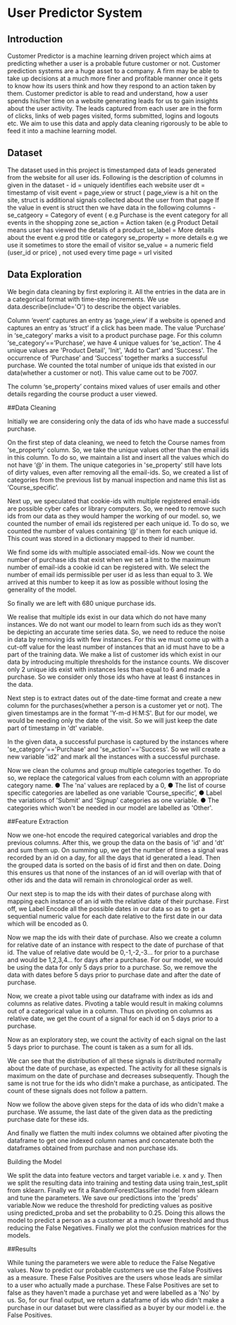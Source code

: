 # User Predictor System


## Introduction

Customer Predictor is a machine learning driven project which aims at predicting whether a user is a probable future customer or not. Customer prediction systems are a huge asset to a company. A firm may be able to take up decisions at a much more finer and profitable manner once it gets to know how its users think and how they respond to an action taken by them.
Customer predictor is able to read and understand, how a user spends his/her time on a website generating leads for us to gain insights about the user activity. The leads captured from each user are in the form of clicks, links of web pages visited, forms submitted,  logins and logouts etc. We aim to use this data and apply data cleaning rigorously to be able to feed it into a machine learning model.



## Dataset

The dataset used in this project is timestamped data of leads generated from the website for all user ids. 
Following is the description of columns in given in the dataset - 
id = uniquely identifies each website user
dt = timestamp of visit
event = page_view  or struct  ( page_view is a hit on the site, struct is additional signals collected about the user from that page
If the value in event is struct then we have data in the following columns - 
se_catgeory = Category of event ( e.g Purchase is the event category for all events in the shopping zone
se_action  = Action taken (e.g Product Detail  means user has viewed the details of a product 
se_label = More details about the event  e.g prod title or category
se_property = more details e.g we use it sometimes to store the email of visitor
se_value = a numeric field  (user_id or price) , not used every time 
page = url visited





## Data Exploration

We begin data cleaning by first exploring it. All the entries in the data are in a categorical format with time-step increments. 
We use data.describe(include='O') to describe the object variables.

Column ‘event’ captures an entry as ‘page_view’ if a website is opened and captures an entry as ‘struct’ if a click has been made.
The value ‘Purchase’ in ‘se_category’ marks a visit to a product purchase page.
For this column ‘se_category’==’Purchase’, we have 4 unique values for ‘se_action’.
The 4 unique values are 'Product Detail', 'Init', 'Add to Cart' and 'Success'.
The occurrence of ‘Purchase’ and ‘Success’ together marks a successful purchase.
We counted the total number of unique ids that existed in our data(whether a customer or not). This value came out to be 7007.

The column ‘se_property’ contains mixed values of user emails and other details regarding the course product a user viewed.






##Data Cleaning

Initially we are considering only the data of ids who have made a successful purchase.

On the first step of data cleaning, we need to fetch the Course names from ‘se_property’ column. So, we take the unique values other than the email ids in this column.
To do so, we maintain a list and insert all the values which do not have ‘@’ in them.
The unique categories in 'se_property' still have lots of dirty values, even after removing all the email-ids. So, we created a list of categories from the previous list by manual inspection and name this list as ‘Course_specific’.

Next up, we speculated that cookie-ids with multiple registered email-ids are possible cyber cafes or library computers. So, we need to remove such ids from our data as they would hamper the working of our model.
so, we counted the number of email ids registered per each unique id. To do so, we counted the number of values containing ‘@’ in them for each unique id. This count was stored in a dictionary mapped to their id number.

We find some ids with multiple associated email-ids. Now we count the number of purchase ids that exist when we set a limit to the maximum number of email-ids a cookie id can be registered with.
We select the number of email ids permissible per user id as less than equal to 3.
We arrived at this number to keep it as low as possible without losing the generality of the model.

So finally we are left with 680 unique purchase ids.

We realise that multiple ids exist in our data which do not have many instances. We do not want our model to learn from such ids as they won’t be depicting an accurate time series data.
So, we need to reduce the noise in data by removing ids with few instances.
For this we must come up with a cut-off value for the least number of instances that an id must have to be a part of the training data.
We make a list of customer ids which exist in our data by introducing multiple thresholds for the instance counts.
We discover only 2 unique ids exist with instances less than equal to 6 and made a purchase. So we consider only those ids who have at least 6 instances in the data.

Next step is to extract dates out of the date-time format and create a new column for the purchases(whether a person is a customer yet or not).
The given timestamps are in the format 'Y-m-d H:M:S'. But for our model, we would be needing only the date of the visit. So we will just keep the date part of timestamp in 'dt' variable.

In the given data, a successful purchase is captured by the instances where 'se_category'=='Purchase' and 'se_action'=='Success'. So we will create a new variable 'id2' and mark all the instances with a successful purchase.

Now we clean the columns and group multiple categories together.
To do so, we replace the categorical values from each column with an appropriate category name.
●	The 'na' values are replaced by a 0,
●	The list of course specific categories are labelled as one variable ‘Course_specific’,
●	Label the variations of 'Submit' and 'Signup' categories as one variable.
●	The categories which won't be needed in our model are labelled as 'Other'.


##Feature Extraction

Now we one-hot encode the required categorical variables and drop the previous columns.
After this, we group the data on the basis of 'id' and 'dt' and sum them up. On summing up, we get the number of times a signal was recorded by an id on a day, for all the days that id generated a lead.
Then the grouped data is sorted on the basis of id first and then on date. Doing this ensures us that none of the instances of an id will overlap with that of other ids and the data will remain in chronological order as well.

Our next step is to map the ids with their dates of purchase along with mapping each instance of an id with the relative date of their purchase.
First off, we Label Encode all the possible dates in our data so as to get a sequential numeric value for each date relative to the first date in our data which will be encoded as 0.

Now we map the ids with their date of purchase. Also we create a column for relative date of an instance with respect to the date of purchase of that id. The value of relative date would be 0,-1,-2,-3... for prior to a purchase and would be 1,2,3,4... for days after a purchase.
For our model, we would be using the data for only 5 days prior to a purchase. So, we remove the data with dates before 5 days prior to purchase date and after the date of purchase.

Now, we create a pivot table using our dataframe with index as ids and columns as relative dates. Pivoting a table would result in making columns out of a categorical value in a column. Thus on pivoting on columns as relative date, we get the count of a signal for each id on 5 days prior to a purchase.

Now as an exploratory step, we count the activity of each signal on the last 5 days prior to purchase. The count is taken as a sum for all ids.

We can see that the distribution of all these signals is distributed normally about the date of purchase, as expected. The activity for all these signals is maximum on the date of purchase and decreases subsequently. Though the same is not true for the ids who didn't make a purchase, as anticipated. The count of these signals does not follow a pattern.


Now we follow the above given steps for the data of ids who didn't make a purchase. We assume, the last date of the given data as the predicting purchase date for these ids.

And finally we flatten the multi index columns we obtained after pivoting the dataframe to get one indexed column names and concatenate both the dataframes obtained from purchase and non purchase ids.

Building the Model

We split the data into feature vectors and target variable i.e. x and y.
Then we split the resulting data into training and testing data using train_test_split from sklearn. Finally we fit a RandomForestClassifier model from sklearn and tune the parameters.
We save our predictions into the 'preds' variable.Now we reduce the threshold for predicting values as positive using predicted_proba and set the probability to 0.25. Doing this allows the model to predict a person as a customer at a much lower threshold and thus reducing the False Negatives.
Finally we plot the confusion matrices for the models.

  


##Results

While tuning the parameters we were able to reduce the False Negative values. Now to predict our probable customers we use the False Positives as a measure. These False Positives are the users whose leads are similar to a user who actually made a purchase. These False Positives are set to false as they haven't made a purchase yet and were labelled as a 'No' by us.
So, for our final output, we return a dataframe of ids who didn't make a purchase in our dataset but were classified as a buyer by our model i.e. the False Positives.

 
